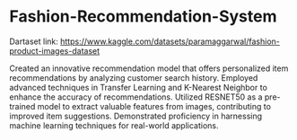 # Fashion-Recommendation-System

Dartaset link: https://www.kaggle.com/datasets/paramaggarwal/fashion-product-images-dataset

Created an innovative recommendation model that offers personalized item recommendations by analyzing customer search history.
Employed advanced techniques in Transfer Learning and K-Nearest Neighbor to enhance the accuracy of recommendations.
Utilized RESNET50 as a pre-trained model to extract valuable features from images, contributing to improved item suggestions.
Demonstrated proficiency in harnessing machine learning techniques for real-world applications.
